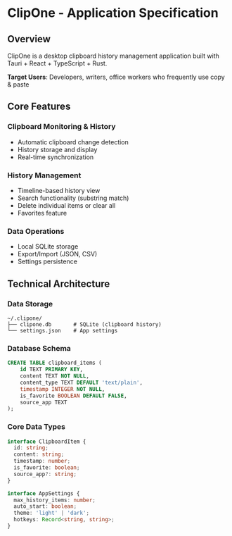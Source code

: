# ClipOne - Application Specification

## Overview
ClipOne is a desktop clipboard history management application built with Tauri + React + TypeScript + Rust.

**Target Users**: Developers, writers, office workers who frequently use copy & paste

## Core Features

### Clipboard Monitoring & History
- Automatic clipboard change detection
- History storage and display
- Real-time synchronization

### History Management
- Timeline-based history view
- Search functionality (substring match)
- Delete individual items or clear all
- Favorites feature

### Data Operations
- Local SQLite storage
- Export/Import (JSON, CSV)
- Settings persistence

## Technical Architecture

### Data Storage
```
~/.clipone/
├── clipone.db       # SQLite (clipboard history)
└── settings.json    # App settings
```

### Database Schema
```sql
CREATE TABLE clipboard_items (
    id TEXT PRIMARY KEY,
    content TEXT NOT NULL,
    content_type TEXT DEFAULT 'text/plain',
    timestamp INTEGER NOT NULL,
    is_favorite BOOLEAN DEFAULT FALSE,
    source_app TEXT
);
```

### Core Data Types
```typescript
interface ClipboardItem {
  id: string;
  content: string;
  timestamp: number;
  is_favorite: boolean;
  source_app?: string;
}

interface AppSettings {
  max_history_items: number;
  auto_start: boolean;
  theme: 'light' | 'dark';
  hotkeys: Record<string, string>;
}
```